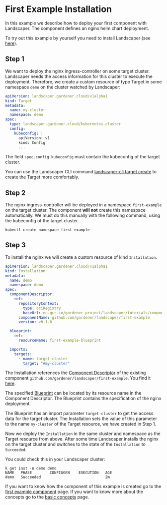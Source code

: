 # First Example Installation

In this example we describe how to deploy your first component with Landscaper. The component defines an nginx helm 
chart deployment. 

To try out this example by yourself you need to install Landscaper (see [here](../gettingstarted/install-landscaper-controller.md)).

## Step 1

We want to deploy the nginx ingress-controller on some target cluster. Landscaper needs the access information for this cluster to execute 
the deployment. Therefore, we create a custom resource of type Target in some namespace `demo` on the cluster watched 
by Landscaper:

```yaml
apiVersion: landscaper.gardener.cloud/v1alpha1
kind: Target
metadata:
  name: my-cluster
  namespace: demo
spec:
  type: landscaper.gardener.cloud/kubernetes-cluster
  config:
    kubeconfig: |                     
      apiVersion: v1
      kind: Config
      ...
```

The field `spec.config.kubeconfig` must contain the kubeconfig of the target cluster.

You can use the Landscaper CLI command [landscaper-cli target create](https://github.com/gardener/landscapercli/blob/master/docs/commands/targets/create.md)
to create the Target more comfortably.

## Step 2

The nginx ingress-controller will be deployed in a namespace `first-example` on the target cluster. The component **will not** create 
this namespace automatically. We must do this manually with the following command, using the kubeconfig of the 
target cluster.

```
kubectl create namespace first-example
```

## Step 3

To install the nginx we will create a custom resource of kind `Installation`.

```yaml
apiVersion: landscaper.gardener.cloud/v1alpha1
kind: Installation
metadata:
  name: demo
  namespace: demo
spec:
  componentDescriptor:
    ref:
      repositoryContext:
        type: ociRegistry
        baseUrl: eu.gcr.io/gardener-project/landscaper/tutorials/components
      componentName: github.com/gardener/landscaper/first-example
      version: v0.1.0

  blueprint:
    ref:
      resourceName: first-example-blueprint

  imports:
    targets:
      - name: target-cluster
        target: "#my-cluster"
```

The Installation references the [Component Descriptor](./basic_concepts.md#blueprint-component-and-component-descriptor) 
of the existing component `github.com/gardener/landscaper/first-example`. You find it
[here](https://eu.gcr.io/gardener-project/landscaper/tutorials/components/component-descriptors/github.com/gardener/landscaper/first-example).

The specified [Blueprint](./basic_concepts.md#blueprint) can be located by its resource name in the 
Component Descriptor. The Blueprint contains the specification of the nginx deployment. 

The Blueprint has an import parameter `target-cluster` to get the access data for the target cluster. 
The Installation sets the value of this parameter to the name `my-cluster` of the Target resource, we have created 
in Step 1. 

Now we deploy the `Installation` in the same cluster and namespace as the Target resource from above. After some time 
Landscaper installs the nginx on the target cluster and switches to the state of the `Installation` to `Succeeded`.

You could check this in your Landscaper cluster:

```shell
k get inst -n demo demo                            
NAME   PHASE        CONFIGGEN    EXECUTION   AGE
demo   Succeeded                             2m
```

If you want to know how the component of this example is created go to the [first example component](./first_example_component.md) page. 
If you want to know more about the concepts go to the [basic concepts](./basic_concepts.md) page.

